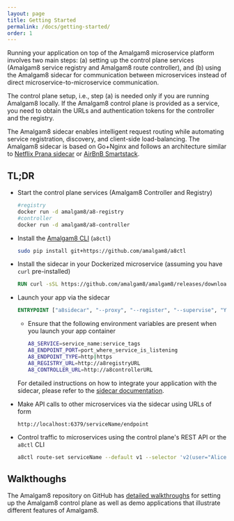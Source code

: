 ```yaml
---
layout: page
title: Getting Started
permalink: /docs/getting-started/
order: 1
---
```


Running your application on top of the Amalgam8 microservice platform
involves two main steps: (a) setting up the control plane services
(Amalgam8 service registry and Amalgam8 route controller), and (b) using the
Amalgam8 sidecar for communication between microservices instead of direct
microservice-to-microservice communication. 

The control plane setup, i.e., step (a) is needed only if you are running
Amalgam8 locally. If the Amalgam8 control plane is provided as a service, you
need to obtain the URLs and authentication tokens for the controller and
the registry.

The Amalgam8 sidecar enables intelligent request routing while automating
service registration, discovery, and client-side load-balancing. The
Amalgam8 sidecar is based on Go+Nginx and follows an architecture similar
to
[Netflix Prana sidecar](http://techblog.netflix.com/2014/11/prana-sidecar-for-your-netflix-paas.html)
or
[AirBnB Smartstack](http://nerds.airbnb.com/smartstack-service-discovery-cloud/).


## TL;DR

* Start the control plane services (Amalgam8 Controller and Registry)

  ```bash
  #registry
  docker run -d amalgam8/a8-registry
  #controller
  docker run -d amalgam8/a8-controller
  ```


* Install the [Amalgam8 CLI](https://github.com/amalgam8/a8ctl) (`a8ctl`)

  ```bash
  sudo pip install git+https://github.com/amalgam8/a8ctl
  ```


* Install the sidecar in your Dockerized microservice (assuming you have
  `curl` pre-installed)

  ```dockerfile
  RUN curl -sSL https://github.com/amalgam8/amalgam8/releases/download/${VERSION}/a8sidecar.sh | sh
  ```


* Launch your app via the sidecar

  ```dockerfile
  ENTRYPOINT ["a8sidecar", "--proxy", "--register", "--supervise", "YOURAPP", "YOURAPP_ARG", "YOURAPP_ARG"]
  ```

  * Ensure that the following environment variables are present when you launch your app container

    ```bash
    A8_SERVICE=service_name:service_tags
    A8_ENDPOINT_PORT=port_where_service_is_listening
    A8_ENDPOINT_TYPE=http|https
    A8_REGISTRY_URL=http://a8registryURL
    A8_CONTROLLER_URL=http://a8controllerURL
    ```

  For detailed instructions on how to integrate your application with the
  sidecar, please refer to the [sidecar documentation](/docs/sidecar/).


* Make API calls to other microservices via the sidecar using URLs of form

  ```
  http://localhost:6379/serviceName/endpoint
  ```


* Control traffic to microservices using the control plane's REST API or the
  `a8ctl` CLI

  ```bash
  a8ctl route-set serviceName --default v1 --selector 'v2(user="Alice")' --selector 'v3(user="Bob")'
  ```


## Walkthoughs

The Amalgam8 repository on GitHub has
[detailed walkthroughs](https://github.com/amalgam8/amalgam8/tree/master/examples)
for setting up the Amalgam8 control plane as well as demo applications that
illustrate different features of Amalgam8.
